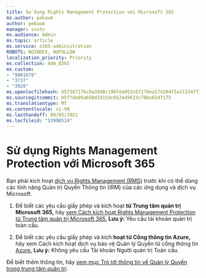 ```yaml
---
title: Sử dụng Rights Management Protection với Microsoft 365
ms.author: pebaum
author: pebaum
manager: scotv
ms.audience: Admin
ms.topic: article
ms.service: o365-administration
ROBOTS: NOINDEX, NOFOLLOW
localization_priority: Priority
ms.collection: Adm_O365
ms.custom:
- "9001670"
- "3737"
- "3820"
ms.openlocfilehash: b57387176c9a3098c1967da953c6f178ea174204f5a31334f71ddd143d66d92c
ms.sourcegitcommit: b5f7da89a650d2915dc652449623c78be6247175
ms.translationtype: MT
ms.contentlocale: vi-VN
ms.lasthandoff: 08/05/2021
ms.locfileid: "53998524"
---
```

# <a name="use-rights-management-protection-with-microsoft-365"></a>Sử dụng Rights Management Protection với Microsoft 365

Bạn phải kích hoạt [dịch vụ Rights Management (RMS)](https://docs.microsoft.com/azure/information-protection/what-is-azure-rms) trước khi có thể dùng các tính năng Quản trị Quyền Thông tin (IRM) của các ứng dụng và dịch vụ Microsoft.

1. Để biết các yêu cầu giấy phép và kích hoạt **từ Trung tâm quản trị Microsoft 365,** hãy [xem Cách kích hoạt Rights Management Protection từ Trung tâm quản trị Microsoft 365.](https://docs.microsoft.com/azure/information-protection/activate-office365) **Lưu ý:** Yêu cầu tài khoản quản trị toàn cầu.

2. Để biết các yêu cầu giấy phép và kích **hoạt từ Cổng thông tin Azure,** hãy xem Cách kích hoạt dịch vụ bảo vệ Quản lý Quyền từ cổng thông tin [Azure.](https://docs.microsoft.com/azure/information-protection/activate-azure) **Lưu ý:** Không yêu cầu Tài khoản Người quản trị Toàn cầu.

Để biết thêm thông tin, hãy [xem mục Trỏ tới thông tin về Quản lý Quyền trong trung tâm quản trị](https://docs.microsoft.com/office365/enterprise/activate-rms-in-office-365).
